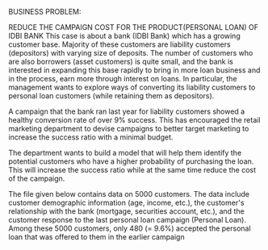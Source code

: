 BUSINESS PROBLEM:


REDUCE THE CAMPAIGN COST FOR THE PRODUCT(PERSONAL LOAN) OF IDBI BANK
This case is about a bank (IDBI Bank) which has a growing customer base. Majority of these customers are liability customers (depositors) with varying size of deposits. 
The number of customers who are also borrowers (asset customers) is quite small, and the bank is interested in expanding this base rapidly to bring in more loan business and in the process, earn more through interest on loans. 
In particular, the management wants to explore ways of converting its liability customers to personal loan customers (while retaining them as depositors).

A campaign that the bank ran last year for liability customers showed a healthy conversion rate of over 9% success.
This has encouraged the retail marketing department to devise campaigns to better target marketing to increase the success ratio with a minimal budget.

The department wants to build a model that will help them identify the potential customers who have a higher probability of purchasing the loan. 
This will increase the success ratio while at the same time reduce the cost of the campaign.

The file given below contains data on 5000 customers. 
The data include customer demographic information (age, income, etc.), the customer's relationship with the bank (mortgage, securities account, etc.), and the customer response to the last personal loan campaign (Personal Loan). 
Among these 5000 customers, only 480 (= 9.6%) accepted the personal loan that was offered to them in the earlier campaign
